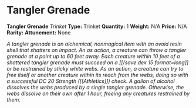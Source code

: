# Tangler Grenade

**Tangler Grenade**
_Trinket_
**Type:** Trinket
**Quantity:** 1
**Weight:** N/A
**Price:** N/A
**Rarity:** 
**Attunement:** None

*A tangler grenade is an alchemical, nonmagical item with an ovoid resin shell that shatters on impact. An as action, a creature can throw a tangler grenade at a point up to 60 feet away. Each creature within 10 feet of a shattered tangler grenade must succeed on a [[/save dex 15 format=long]] or be restrained by sticky white webs. As an action, a creature can try to free itself or another creature within its reach from the webs, doing so with a successful DC 20 Strength ([[Athletics]]) check. A gallon of alcohol dissolves the webs produced by a single tangler grenade. Otherwise, the webs dissolve on their own after 1 hour, freeing any creatures restrained by them.*